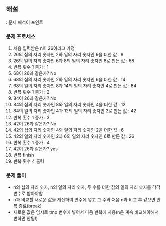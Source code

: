 ## 해설
: 문제 해석이 포인트

### 문제 프로세스
1. 처음 입력받은 n이 26이라고 가정
2. 26의 십의 자리 숫자인 2와 일의 자리 숫자인 6을 더한 값 : 8
3. 26의 일의 자리 숫자인 6과 8의 일의 자리 숫자인 8로 만든 값 : 68
4. 반복 횟수 1 증가 : 1
5. 68이 26과 같은가? No
6. 68의 십의 자리 숫자인 2와 일의 자리 숫자인 6을 더한 값 : 14
7. 68의 일의 자리 숫자인 8과 14의 일의 자리 숫자인 4로 만든 값 : 84
8. 반복 횟수 1 증가 : 2
9. 84이 26과 같은가? No
10. 84의 십의 자리 숫자인 8와 일의 자리 숫자인 4을 더한 값 : 12
11. 84의 일의 자리 숫자인 4과 12의 일의 자리 숫자인 2로 만든 값 : 42
12. 반복 횟수 1 증가 : 3
13. 42이 26과 같은가? No
14. 42의 십의 자리 숫자인 4와 일의 자리 숫자인 2을 더한 값 : 6
15. 42의 일의 자리 숫자인 2과 6의 일의 자리 숫자인 6로 만든 값 : 26
16. 반복 횟수 1 증가 : 4
17. 42이 26과 같은가? yes
18. 반복 finish
19. 반복 횟수 4 출력

### 문제 풀이
- n의 십의 자리 숫자, n의 일의 자리 숫자, 두 수를 더한 값의 일의 자리 숫자를 각각 변수로 받아야함
- n과 비교할 새로운 값을 계산하여 변수에 넣고 그 수와 처음 n과 비교 후 같으면 반복 종료(break)
- 새로운 값은 임시로 tmp 변수에 넣어서 다음 반복에 사용(n은 계속 비교해야해서 변하면 안됨!)
